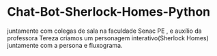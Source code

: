 # Chat-Bot-Sherlock-Homes-Python
juntamente com colegas de sala na faculdade Senac PE , e auxílio da professora Tereza criamos um personagem interativo(Sherlock Homes) juntamente com a persona e fluxograma.
